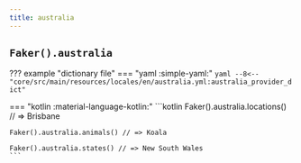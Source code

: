 ```yaml
---
title: australia
---
```


## `Faker().australia`

??? example "dictionary file"
    === "yaml :simple-yaml:"
        ```yaml
        --8<-- "core/src/main/resources/locales/en/australia.yml:australia_provider_dict"
        ```

=== "kotlin :material-language-kotlin:"
    ```kotlin
    Faker().australia.locations() // => Brisbane

    Faker().australia.animals() // => Koala

    Faker().australia.states() // => New South Wales
    ```

